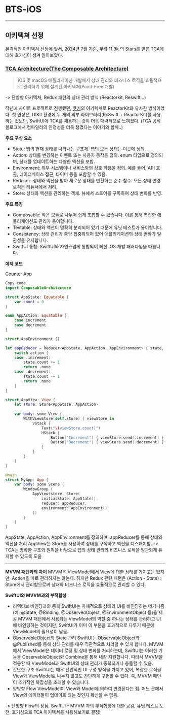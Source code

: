 # BTS-iOS

---
## 아키텍쳐 선정

본격적인 아키텍쳐 선정에 앞서,
2024년 7월 기준, 무려 11.9k 의 Stars를 받은 TCA에 대해 호기심이 생겨 알아보았다.

### [TCA Architecture(The Composable Architecture)](https://github.com/pointfreeco/swift-composable-architecture)
> iOS 및 macOS 애플리케이션 개발에서 상태 관리와 비즈니스 로직을 효율적으로 관리하기 위해 설계된 아키텍처(Point-Free 개발)

-> 단방향 아키텍쳐, Redux 패턴의 상태 관리 방식 (Reactorkit, Reswift...)

작년에 사이트 프로젝트로 진행했던, [쿠키](https://github.com/yi-sang/Cookie)의 아키텍쳐로 ReactorKit와 유사한 방식이었다.
첫 인상은, UIKit 환경에 두 개의 외부 라이브러리(RxSwift + ReactorKit)를 사용하는 것보단, SwiftUI에 TCA를 채용하는 것이 더욱 매력적으로 느껴졌다.
(TCA 공식 블로그에서 컴파일러의 안정성을 더욱 챙겼다는 이야기와 함께..)

**주요 구성 요소**
- State: 앱의 현재 상태를 나타내는 구조체. 앱의 모든 상태는 이곳에 정의.
- Action: 상태를 변경하는 이벤트 또는 사용자 동작을 정의. enum 타입으로 정의되며, 상태를 업데이트하는 다양한 액션을 포함.
- Environment: 외부 시스템이나 서비스와의 상호 작용을 정의. 예를 들어, API 호출, 데이터베이스 접근, 타이머 등을 포함할 수 있음.
- Reducer: 상태와 액션을 받아 새로운 상태를 반환하는 순수 함수. 모든 상태 변경 로직은 리듀서에서 처리.
- Store: 상태와 액션을 관리하는 객체. 뷰에서 스토어를 구독하여 상태 변화를 반영.

**주요 특징**
- Composable: 작은 모듈로 나누어 쉽게 조합할 수 있습니다. 이를 통해 복잡한 애플리케이션도 관리가 용이합니다.
- Testable: 상태와 액션이 명확히 분리되어 있기 때문에 유닛 테스트가 용이합니다.
- Consistency: 상태 관리가 중앙 집중화되어 있어 애플리케이션의 상태 변화가 일관성을 유지합니다.
- SwitfUI 통합: SwiftUI와 자연스럽게 통합되어 최신 iOS 개발 패러다임을 따릅니다.

**예제 코드**

Counter App

```swift
Copy code
import ComposableArchitecture

struct AppState: Equatable {
    var count = 0
}

enum AppAction: Equatable {
    case increment
    case decrement
}

struct AppEnvironment {}

let appReducer = Reducer<AppState, AppAction, AppEnvironment> { state, action, _ in
    switch action {
    case .increment:
        state.count += 1
        return .none
    case .decrement:
        state.count -= 1
        return .none
    }
}

struct AppView: View {
    let store: Store<AppState, AppAction>
    
    var body: some View {
        WithViewStore(self.store) { viewStore in
            VStack {
                Text("\(viewStore.count)")
                HStack {
                    Button("Increment") { viewStore.send(.increment) }
                    Button("Decrement") { viewStore.send(.decrement) }
                }
            }
        }
    }
}

@main
struct MyApp: App {
    var body: some Scene {
        WindowGroup {
            AppView(store: Store(
                initialState: AppState(),
                reducer: appReducer,
                environment: AppEnvironment()
            ))
        }
    }
}
```
AppState, AppAction, AppEnvironment를 정의하며,
appReducer를 통해 상태와 액션을 처리
AppView는 Store를 사용하여 상태를 구독하고 액션을 디스패치함.
-> TCA는 명확한 구조와 원칙을 바탕으로 앱의 상태 관리와 비즈니스 로직을 일관되게 유지할 수 있도록 도움

----

**MVVM 패턴과의 차이**
MVVM은 ViewModel에서 View에 대한 상태를 가지고는 있지만, Action을 따로 관리하지는 않는다.
하지만 Redux 관련 패턴은 (Action - State) : Store에서 관리함으로써 상태와 비즈니스 로직을 효율적으로 관리할 수 있다.


**SwiftUI와 MVVM과의 부적합성**
- 리액티브 바인딩과의 중복
 SwiftUI는 자체적으로 상태와 UI를 바인딩하는 메커니즘(예: @State, @Binding, @ObservedObject, @EnvironmentObject 등)을 제공
 MVVM 패턴에서 사용되는 ViewModel의 역할 중 하나는 상태를 관리하고 UI에 바인딩하는 것이지만, SwiftUI가 이미 이 부분을 효과적으로 다루기 때문에 ViewModel의 필요성이 낮음.
- ObservableObject와 State 관리
 SwiftUI는 ObservableObject와 @Published를 통해 상태 관리를 매우 직관적으로 처리할 수 있게 합니다. MVVM에서 ViewModel은 데이터 로딩 및 상태 변화를 처리하는데, SwiftUI는 이러한 기능을 ObservableObject와 Combine을 통해 내장 지원합니다. 따라서 MVVM을 적용할 때 ViewModel과 SwiftUI의 상태 관리가 중복되거나 충돌할 수 있음.
- 간단한 구조
 SwiftUI는 매우 선언적인 UI 구성 방식을 가지고 있어, 복잡한 로직을 View와 ViewModel로 나누지 않고도 간단하게 구현할 수 있다. 즉, MVVM 패턴이 추가적인 복잡성을 초래할 수 있습니다.
- 양방향 Flow
 ViewModel이 View와 Model에 의하여 변경된다는 점. 어느 곳에서 View의 데이터들이 업데이트 되는 것인지 확신할 수 없음.

-> 단방향 Flow의 장점, SwiftUI - MVVM 과의 부적합성에 대한 공감, 유닛 테스트 도전, 호기심으로 TCA 아키텍쳐를 사용해보기로 결정!
